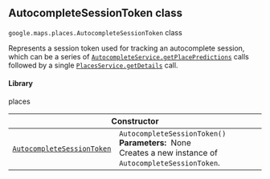 
<h2 id="AutocompleteSessionToken">AutocompleteSessionToken class</h2>
<p>
<code><span itemprop="path">google.maps.places</span>.<span itemprop="name">AutocompleteSessionToken</span></code>
class
</p>
<p>Represents a session token used for tracking an autocomplete session, which can be a series of <code><a href="https://developers.google.com/maps/documentation/javascript/reference/places-autocomplete-service#AutocompleteService.getPlacePredictions">AutocompleteService.getPlacePredictions</a></code> calls followed by a single <code><a href="https://developers.google.com/maps/documentation/javascript/reference/places-service#PlacesService.getDetails">PlacesService.getDetails</a></code> call.</p>
<h4>Library</h4>
<p>places</p>
<div class="devsite-table-wrapper"><table class="constructors responsive" summary="class AutocompleteSessionToken - Constructor">
<thead>
<tr><th colspan="2" id="AutocompleteSessionToken.constructor">Constructor</th>
</tr></thead>
<tbody>
<tr>
<td><code><a class="secret-link" href="#AutocompleteSessionToken.constructor"><span>AutocompleteSessionToken</span></a></code></td>
<td><div><code>AutocompleteSessionToken()</code></div>
<div class="desc"><strong>Parameters:</strong>&nbsp; None</div>
<div class="desc">Creates a new instance of <code>AutocompleteSessionToken</code>.</div></td>
</tr>
</tbody>
</table></div>
